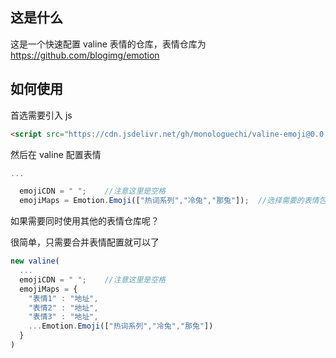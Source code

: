 ## 这是什么

这是一个快速配置 valine 表情的仓库，表情仓库为 https://github.com/blogimg/emotion

## 如何使用

首选需要引入 js

```html
<script src="https://cdn.jsdelivr.net/gh/monologuechi/valine-emoji@0.0.3/index.min.js"></script>
```

然后在 valine 配置表情

```js
...

  emojiCDN = " ";    //注意这里是空格
  emojiMaps = Emotion.Emoji(["热词系列","冷兔","那兔"]);  //选择需要的表情包，表情包名称可以参考 index.js 和 http://www.antmoe.ml
```

如果需要同时使用其他的表情仓库呢？

很简单，只需要合并表情配置就可以了

```js
new valine(
  ...
  emojiCDN = " ";    //注意这里是空格
  emojiMaps = {
    "表情1" : "地址",
    "表情2" : "地址",
    "表情3" : "地址",
    ...Emotion.Emoji(["热词系列","冷兔","那兔"])
  }
)
```